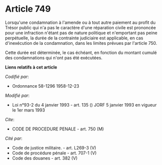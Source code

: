 # Article 749

Lorsqu'une condamnation à l'amende ou à tout autre paiement au profit du Trésor public qui n'a pas le caractère d'une
réparation civile est prononcée pour une infraction n'étant pas de nature politique et n'emportant pas peine perpétuelle, la
durée de la contrainte judiciaire est applicable, en cas d'inexécution de la condamnation, dans les limites prévues par
l'article 750.

Cette durée est déterminée, le cas échéant, en fonction du montant cumulé des condamnations qui n'ont pas été exécutées.

**Liens relatifs à cet article**

_Codifié par_:

  - Ordonnance 58-1296 1958-12-23

_Modifié par_:

  - Loi n°93-2 du 4 janvier 1993 - art. 135 () JORF 5 janvier 1993 en vigueur le 1er mars 1993

_Cite_:

  - CODE DE PROCEDURE PENALE - art. 750 (M)

_Cité par_:

  - Code de justice militaire. - art. L269-3 (V)
  - Code de procédure pénale - art. 707-1 (V)
  - Code des douanes - art. 382 (V)
